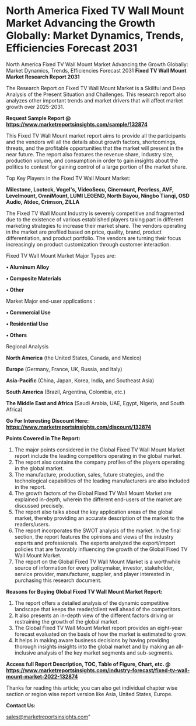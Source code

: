 # North America Fixed TV Wall Mount Market Advancing the Growth Globally: Market Dynamics, Trends, Efficiencies Forecast 2031
North America Fixed TV Wall Mount Market Advancing the Growth Globally: Market Dynamics, Trends, Efficiencies Forecast 2031
<strong>Fixed TV Wall Mount Market Research Report 2031</strong>

The Research Report on Fixed TV Wall Mount Market is a Skillful and Deep Analysis of the Present Situation and Challenges. This research report also analyzes other important trends and market drivers that will affect market growth over 2025-2031.

<strong>Request Sample Report @ <a href=https://www.marketreportsinsights.com/sample/132874>https://www.marketreportsinsights.com/sample/132874</a></strong>

This Fixed TV Wall Mount market report aims to provide all the participants and the vendors will all the details about growth factors, shortcomings, threats, and the profitable opportunities that the market will present in the near future. The report also features the revenue share, industry size, production volume, and consumption in order to gain insights about the politics to contest for gaining control of a large portion of the market share.

Top Key Players in the Fixed TV Wall Mount Market:

<strong>Milestone, Locteck, Vogel's, VideoSecu, Cinemount, Peerless, AVF, Levelmount, OmniMount, LUMI LEGEND, North Bayou, Ningbo Tianqi, OSD Audio, Atdec, Crimson, ZILLA</strong>

The Fixed TV Wall Mount Industry is severely competitive and fragmented due to the existence of various established players taking part in different marketing strategies to increase their market share. The vendors operating in the market are profiled based on price, quality, brand, product differentiation, and product portfolio. The vendors are turning their focus increasingly on product customization through customer interaction.

Fixed TV Wall Mount Market Major Types are:

<strong>• Aluminum Alloy

• Composite Materials

• Other</strong>

Market Major end-user applications :

<strong>• Commercial Use

• Residential Use

• Others</strong>

Regional Analysis

</u><strong><b>North America</b></strong> (the United States, Canada, and Mexico)

<strong><b>Europe </b></strong>(Germany, France, UK, Russia, and Italy)

<strong><b>Asia-Pacific</b></strong> (China, Japan, Korea, India, and Southeast Asia)

<strong><b>South America</b></strong> (Brazil, Argentina, Colombia, etc.)

<strong><b>The Middle East and Africa</b></strong> (Saudi Arabia, UAE, Egypt, Nigeria, and South Africa)

<strong>Go For Interesting Discount Here: <a href=https://www.marketreportsinsights.com/discount/132874>https://www.marketreportsinsights.com/discount/132874</a></strong>

<strong>Points Covered in The Report:</strong>
<ol>
  <li>The major points considered in the Global Fixed TV Wall Mount Market report include the leading competitors operating in the global market.</li>
  <li>The report also contains the company profiles of the players operating in the global market.</li>
  <li>The manufacture, production, sales, future strategies, and the technological capabilities of the leading manufacturers are also included in the report.</li>
  <li>The growth factors of the Global Fixed TV Wall Mount Market are explained in-depth, wherein the different end-users of the market are discussed precisely.</li>
  <li>The report also talks about the key application areas of the global market, thereby providing an accurate description of the market to the readers/users.</li>
  <li>The report incorporates the SWOT analysis of the market. In the final section, the report features the opinions and views of the industry experts and professionals. The experts analyzed the export/import policies that are favorably influencing the growth of the Global Fixed TV Wall Mount Market.</li>
  <li>The report on the Global Fixed TV Wall Mount Market is a worthwhile source of information for every policymaker, investor, stakeholder, service provider, manufacturer, supplier, and player interested in purchasing this research document.</li>
</ol>
<strong>Reasons for Buying Global Fixed TV Wall Mount Market Report:</strong>

<ol>
  <li>The report offers a detailed analysis of the dynamic competitive landscape that keeps the reader/client well ahead of the competitors.</li>
  <li>It also presents an in-depth view of the different factors driving or restraining the growth of the global market.</li>
  <li>The Global Fixed TV Wall Mount Market report provides an eight-year forecast evaluated on the basis of how the market is estimated to grow.</li>
  <li>It helps in making aware business decisions by having providing thorough insights insights into the global market and by making an all-inclusive analysis of the key market segments and sub-segments.</li>
</ol>
<strong>Access full Report Description, TOC, Table of Figure, Chart, etc. @ <a href=https://www.marketreportsinsights.com/industry-forecast/fixed-tv-wall-mount-market-2022-132874>https://www.marketreportsinsights.com/industry-forecast/fixed-tv-wall-mount-market-2022-132874</a></strong>


Thanks for reading this article; you can also get individual chapter wise section or region wise report version like Asia, United States, Europe.

<strong>Contact Us:</strong>

sales@marketreportsinsights.com"
